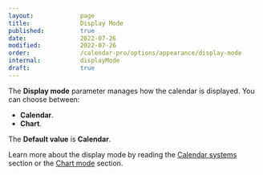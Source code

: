 ```yaml
---
layout:             page
title:              Display Mode 
published:          true
date:               2022-07-26
modified:           2022-07-26
order:              /calendar-pro/options/appearance/display-mode
internal:           displayMode
draft:              true
---
```

The **Display mode** parameter manages how the calendar is displayed. You can choose between:
- **Calendar**.
- **Chart**.

The **Default value** is **Calendar**.

Learn more about the display mode by reading the [Calendar systems](../../features/calendar-systems.md) section or the [Chart mode](../../features/chart-mode.md) section.